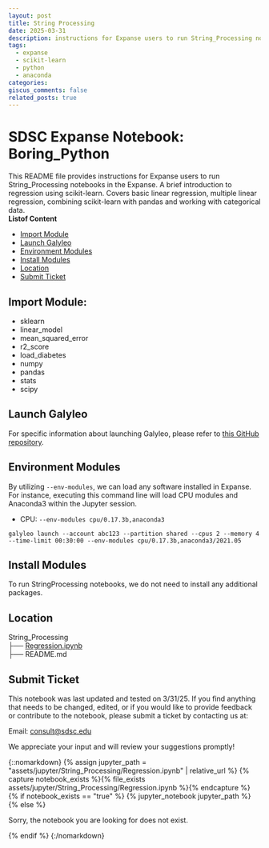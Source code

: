 ```yaml
---
layout: post
title: String Processing
date: 2025-03-31
description: instructions for Expanse users to run String_Processing notebooks in the Expanse. A brief introduction to regression using scikit-learn. Covers basic linear regression, multiple linear regression, combining scikit-learn with pandas and working with categorical data.
tags: 
  - expanse
  - scikit-learn
  - python
  - anaconda
categories: 
giscus_comments: false
related_posts: true
---
```

# SDSC Expanse Notebook: Boring_Python
This README file provides instructions for Expanse users to run String_Processing notebooks in the Expanse.
A brief introduction to regression using scikit-learn. Covers basic linear regression, multiple linear regression, combining scikit-learn with pandas and working with categorical data.\
  **Listof Content**
- [Import Module](#import-module)
- [Launch Galyleo](#launch-galyleo)
- [Environment Modules](#environment-modules)
- [Install Modules](#install-modules)
- [Location](#location)
- [Submit Ticket](#submit-ticket)

## Import Module:
- sklearn
- linear_model 
- mean_squared_error
- r2_score
- load_diabetes
- numpy
- pandas
- stats
- scipy

## Launch Galyleo
For specific information about launching Galyleo, please refer to [this GitHub repository](https://github.com/mkandes/galyleo).

## Environment Modules
By utilizing `--env-modules`, we can load any software installed in Expanse. 
For instance, executing this command line will load CPU modules and Anaconda3 within the Jupyter session.
  - CPU:
`--env-modules cpu/0.17.3b,anaconda3`
```
galyleo launch --account abc123 --partition shared --cpus 2 --memory 4 --time-limit 00:30:00 --env-modules cpu/0.17.3b,anaconda3/2021.05
```

## Install Modules
To run StringProcessing notebooks, we do not need to install any additional packages.

## Location 

String_Processing\
├── [Regression.ipynb](./Regression.ipynb)\
├── README.md

## Submit Ticket
This notebook was last updated and tested on 3/31/25. 
If you find anything that needs to be changed, edited, or if you would like to provide feedback or contribute to the notebook, please submit a ticket by contacting us at:

Email: consult@sdsc.edu

We appreciate your input and will review your suggestions promptly!

{::nomarkdown}
{% assign jupyter_path = "assets/jupyter/String_Processing/Regression.ipynb" | relative_url %}
{% capture notebook_exists %}{% file_exists assets/jupyter/String_Processing/Regression.ipynb %}{% endcapture %}
{% if notebook_exists == "true" %}
{% jupyter_notebook jupyter_path %}
{% else %}

<p>Sorry, the notebook you are looking for does not exist.</p>
{% endif %}
{:/nomarkdown}
